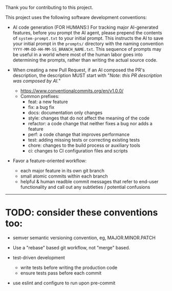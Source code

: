 Thank you for contributing to this project.

This project uses the following software development conventions:

- AI code generation (FOR HUMANS:) For tracking major AI-generated features, before you prompt the AI agent, please prepend the contents of `system-prompt.txt` to your initial prompt. This instructs the AI to save your initial prompt in the `prompts/` directory with the naming convention `YYYY-MM-DD-HH-MM-SS_BRANCH_NAME.txt`. This sequence of prompts may be useful in a world where most of the human labor goes into determining the prompts, rather than writing the actual source code.

- When creating a new Pull Request, if an AI composed the PR's description, the description MUST start with "*Note: this PR description was composed by AI.*"
    - https://www.conventionalcommits.org/en/v1.0.0/
    - Common prefixes:
        - feat: a new feature
        - fix: a bug fix
        - docs: documentation only changes
        - style: changes that do not affect the meaning of the code
        - refactor: a code change that neither fixes a bug nor adds a feature
        - perf: a code change that improves performance
        - test: adding missing tests or correcting existing tests
        - chore: changes to the build process or auxiliary tools
        - ci: changes to CI configuration files and scripts

- Favor a feature-oriented workflow:
    - each major feature in its own git branch
    - small atomic commits within each branch
    - helpful & human readble commit messages that refer to end-user functionality and call out any subtleties / potential confusions


------------------------------

# TODO: consider these conventions too:


- semver semantic versioning convention, eg, MAJOR.MINOR.PATCH

- Use a "rebase" based git workflow, not "merge" based.


- test-driven development
    - write tests before writing the production code
    - ensure tests pass before each commit

- use eslint and configure to run upon pre-commit
